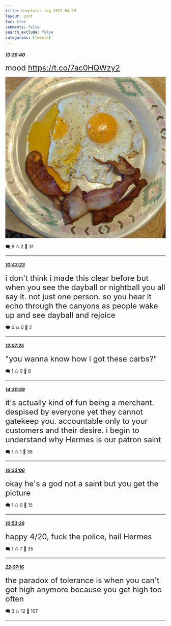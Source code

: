 ```yaml
---
title: deepfates log 2021-04-20
layout: post
toc: true
comments: false
search_exclude: false
categories: [tweets]
---
```



#### <a href = "https://twitter.com/deepfates/status/1384547325360574466">*10:39:40*</a>

<font size="5">mood  https://t.co/7ac0HQWzy2</font>

![image from twitter](/images/EzbmdClVoAYL1LC.jpg)


🗨️ 6 ♺ 2 🤍  31   

---
    
#### <a href = "https://twitter.com/deepfates/status/1384548260644200454">*10:43:23*</a>

<font size="5">i don't think i made this clear before but when you see the dayball or nightball you all say it. not just one person.   so you hear it echo through the canyons as people wake up and see dayball and rejoice</font>



🗨️ 0 ♺ 0 🤍  2   

---
    
#### <a href = "https://twitter.com/deepfates/status/1384569407431581698">*12:07:25*</a>

<font size="5">"you wanna know how i got these carbs?"</font>



🗨️ 1 ♺ 0 🤍  8   

---
    
#### <a href = "https://twitter.com/deepfates/status/1384605536382033922">*14:30:59*</a>

<font size="5">it's actually kind of fun being a merchant. despised by everyone yet they cannot gatekeep you. accountable only to your customers and their desire. i begin to understand why Hermes is our patron saint</font>



🗨️ 1 ♺ 1 🤍  38   

---
    
#### <a href = "https://twitter.com/deepfates/status/1384636267896328195">*16:33:06*</a>

<font size="5">okay he's a god not a saint but you get the picture</font>



🗨️ 1 ♺ 0 🤍  15   

---
    
#### <a href = "https://twitter.com/deepfates/status/1384641397563674625">*16:53:29*</a>

<font size="5">happy 4/20, fuck the police, hail Hermes</font>



🗨️ 1 ♺ 7 🤍  35   

---
    
#### <a href = "https://twitter.com/deepfates/status/1384720364337438723">*22:07:16*</a>

<font size="5">the paradox of tolerance is when you can't get high anymore because you get high too often</font>



🗨️ 3 ♺ 12 🤍  107   

---
    
            


